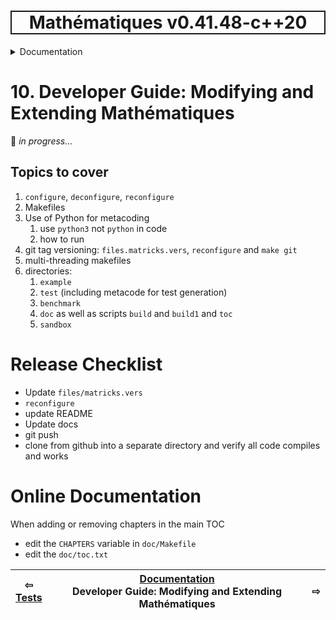 <h1 style='border: 2px solid; text-align: center'>Mathématiques v0.41.48-c++20</h1>

<details>

<summary>Documentation</summary>

# [Documentation](../README.md)<br>
1. [License](../license/README.md)<br>
2. [About](../about/README.md)<br>
3. [Status, Planned Work & Release Notes](../status-release/README.md)<br>
4. [Description and Example Usage](../overview/README.md)<br>
5. [Installation](../installation/README.md)<br>
6. [Your First Mathématiques Project](../first-project/README.md)<br>
7. [Usage Guide: Syntax, Data Types, Functions, etc](../user-guide/README.md)<br>
8. [Benchmarks](../benchmarks/README.md)<br>
9. [Tests](../test/README.md)<br>
10. _Developer Guide: Modifying and Extending Mathématiques_ <br>


</details>



# 10. Developer Guide: Modifying and Extending Mathématiques


🚧 *in progress...*

## Topics to cover

1. ```configure```, ```deconfigure```, ```reconfigure```
3. Makefiles
4. Use of Python for metacoding
   1. use `python3` not `python` in code
   2. how to run
6. git tag versioning: ```files.matricks.vers```, ```reconfigure``` and ```make git```
7. multi-threading makefiles
8. directories:
   1. ```example```
   1. ```test``` (including metacode for test generation)
   1. ```benchmark```
   1. ```doc``` as well as scripts ```build``` and ```build1``` and ```toc```
   1. ```sandbox```

# Release Checklist

* Update `files/matricks.vers`
* `reconfigure`
* update README
* Update docs
* git push
* clone from github into a separate directory and verify all code compiles and works

# Online Documentation

When adding or removing chapters in the main TOC
+ edit the `CHAPTERS` variable in `doc/Makefile`
+ edit the `doc/toc.txt`


| ⇦ <br />[Tests](../test/README.md)  | [Documentation](../README.md)<br />Developer Guide: Modifying and Extending Mathématiques<br /><img width=1000/> | ⇨ <br />   |
| ------------ | :-------------------------------: | ------------ |

